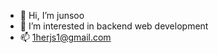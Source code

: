 - 👋 Hi, I’m junsoo
- 👀 I’m interested in backend web development
- 📫 1herjs1@gmail.com

<!---
junsoo0/junsoo0 is a ✨ special ✨ repository because its `README.md` (this file) appears on your GitHub profile.
You can click the Preview link to take a look at your changes.
--->
